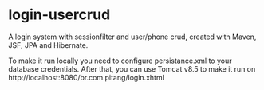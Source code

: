 # login-usercrud
A login system with sessionfilter and user/phone crud, created with Maven, JSF, JPA and Hibernate.

To make it run locally you need to configure persistance.xml to your database credentials.
After that, you can use Tomcat v8.5 to make it run on http://localhost:8080/br.com.pitang/login.xhtml
